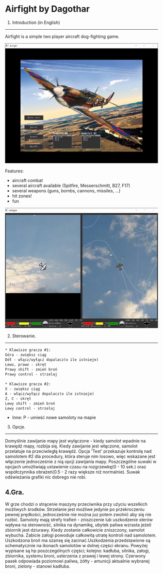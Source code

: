Airfight by Dagothar
====================

1. Introduction (in English)
----------------------------
  
  Airfight is a simple two player aircraft dog-fighting game.
  
  ![Airfight menu](airfight2.png "Airfight - menu")
  
  Features:
  * aircraft combat
  * several aircraft available (Spitfire, Messerschmitt, B27, F17)
  * several weapons (guns, bombs, cannons, missiles, ...)
  * hit zones!
  * fun
  
  ![Airfight gameplay](airfight.png "Airfight - gameplay")

2. Sterowanie.
--------------
  
	* Klawisze gracza #1:
	Góra - zwiększ ciąg
	Dół - włącz/wyłącz dopalacz(o ile istnieje)
	Lewo, prawo - skręt
	Prawy shift - zmień broń
	Prawy control - strzelaj
  
	* Klawisze gracza #2:
	X - zwiększ ciąg
	A - włącz/wyłącz dopalacz(o ile istnieje)
	Z, C - skręt
	Lewy shift - zmień broń
	Lewy control - strzelaj
  
  * Inne:
	P - umieść nowe samoloty na mapie
  
  
3. Opcje.
---------
  
Domyślnie zawijanie mapy jest wyłączone - kiedy samolot wpadnie na krawędź 
mapy, rozbija się. Kiedy zawijanie jest włączone, samolot przelatuje na przeciwległą 
krawędź. Opcja 'Test' przekazuje kontrolę nad samolotem #2 dla procedury, która steruje 
nim losowo, więc wskazane jest włączenie jednocześnie z nią opcji zawijania mapy.
Poszczególne suwaki w opcjach umożliwiają ustawienie czasu na rozgrzewkę(0 - 10 sek.) 
oraz współczynnika obrażeń(0.5 - 2 razy większe niż normalnie).
Suwak odświeżania grafiki nic dobrego nie robi.
  
4.Gra.
------
W grze chodzi o strącenie maszyny przeciwnika przy użyciu wszelkich możliwych środków. 
Strzelanie jest możliwe jedynie po przekroczeniu pewnej prędkości, jednocześnie nie można 
juz potem zwolnić aby się nie rozbić. Samoloty mają strefy trafień - zniszczenie lub 
uszkodzenie sterów wpływa na sterowność, silnika na dynamikę, ubytek paliwa wzrasta 
jeżeli zbiornik jest dziurawy. Kiedy zostanie całkowicie zniszczony, samolot wybucha. 
Zabicie załogi powoduje całkowitą utratę kontroli nad samolotem. Uszkodzona broń ma 
szansę się zacinać.Uszkodzenia przedstawione są schematycznie na ikonach 
samolotów w dolnej części ekranu. Powyżej wypisane są hp poszczególnych części; 
kolejno: kadłuba, silnika, załogi, zbiornika, systemu broni, usterzenia z prawej i lewej 
strony. Czerwony pasek odpowiada poziomowi paliwa, żółty - amunicji aktualnie wybranej broni,
 zielony - stanowi kadłuba.
